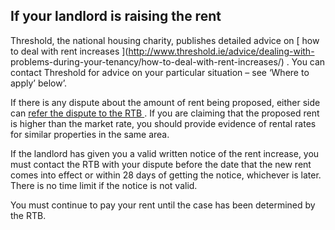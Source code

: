 ##  If your landlord is raising the rent

Threshold, the national housing charity, publishes detailed advice on [ how to
deal with rent increases ](http://www.threshold.ie/advice/dealing-with-
problems-during-your-tenancy/how-to-deal-with-rent-increases/) . You can
contact Threshold for advice on your particular situation – see ‘Where to
apply’ below’.

If there is any dispute about the amount of rent being proposed, either side
can [ refer the dispute to the RTB ](https://www.rtb.ie/dispute-resolution) .
If you are claiming that the proposed rent is higher than the market rate, you
should provide evidence of rental rates for similar properties in the same
area.

If the landlord has given you a valid written notice of the rent increase, you
must contact the RTB with your dispute before the date that the new rent comes
into effect or within 28 days of getting the notice, whichever is later. There
is no time limit if the notice is not valid.

You must continue to pay your rent until the case has been determined by the
RTB.
